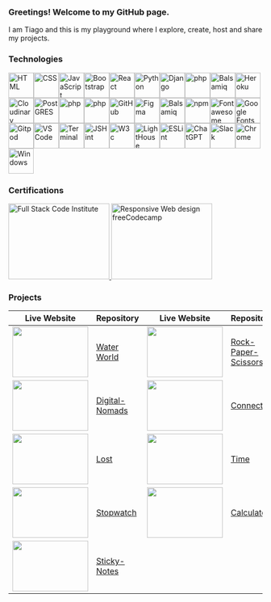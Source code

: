 <!--
**TiagoMA90/TiagoMA90** is a ✨ _special_ ✨ repository because its `README.md` (this file) appears on your GitHub profile.

Here are some ideas to get you started:
- 🔭 I’m currently working on ...
- 🌱 I’m currently learning ...
- 👯 I’m looking to collaborate on ...
- 🤔 I’m looking for help with ...
- 💬 Ask me about ...
- 📫 How to reach me: ...
- ⚡ Fun fact: ...
-->

### Greetings! Welcome to my GitHub page.
I am Tiago and this is my playground where I explore, create, host and share my projects.

<!-- Tech -->
### Technologies
<!--<img src="https://res.cloudinary.com/dmbdqco85/image/upload/v1702344899/techskills/vluhppt0mbpn1ct1sik6.png" alt="HTML" width="50" height="50">-->
<img src="https://res.cloudinary.com/dmbdqco85/image/upload/v1702598222/techskills/ppqgmpdjuws0bvitwqiw.png" alt="HTML" width="50" height="50"><!--<img src="https://res.cloudinary.com/dmbdqco85/image/upload/v1702344900/techskills/twljrureqrlp3qxcvpzv.png" alt="CSS" width="50" height="50">--><img src="https://res.cloudinary.com/dmbdqco85/image/upload/v1702598222/techskills/ofjd90cx81gifnmdxsqi.png" alt="CSS" width="50" height="50"><img src="https://res.cloudinary.com/dmbdqco85/image/upload/v1702344899/techskills/hr80egjszybofxnhn07j.png" alt="JavaScript" width="50" height="50"><img src="https://res.cloudinary.com/dmbdqco85/image/upload/v1702347976/techskills/ndvjbg5bob8whrbkasw2.png" alt="Bootstrap" width="50" height="50"><img src="https://res.cloudinary.com/dmbdqco85/image/upload/v1702344899/techskills/p4sajzqidibsjndzspk1.png" alt="React" width="50" height="50"><img src="https://res.cloudinary.com/dmbdqco85/image/upload/v1702344902/techskills/ekoksrxskkguaowe1p02.png" alt="Python" width="50" height="50"><img src="https://res.cloudinary.com/dmbdqco85/image/upload/v1702387387/techskills/mtps5kkztgmxt27vm5wf.png" alt="Django" width="50" height="50"><!--<img src="https://res.cloudinary.com/dmbdqco85/image/upload/v1702344900/techskills/yowsj3xkppfseoxhcm3y.png" alt="Django al" width="50" height="50">--><!--<img src="https://res.cloudinary.com/dmbdqco85/image/upload/v1709501753/techskills/spxl8w0oftv9dzvkt4np.png" alt="php" width="50" height="50">--><img src="https://res.cloudinary.com/dmbdqco85/image/upload/v1709501749/techskills/j0ntjdd3rtqm8q5ze2y7.png" alt="php" width="50" height="50"><img src="https://res.cloudinary.com/dmbdqco85/image/upload/v1743288327/techskills/jm8jk51ni9rivu4koln9.png" alt="Balsamiq" width="50" height="50"><img src="https://res.cloudinary.com/dmbdqco85/image/upload/v1702344900/techskills/bk8dyfsrtoopy1rhrald.png" alt="Heroku" width="50" height="50"><img src="https://res.cloudinary.com/dmbdqco85/image/upload/v1702344899/techskills/sidsucghepves4hy39mh.png" alt="Cloudinary" width="50" height="50"><img src="https://res.cloudinary.com/dmbdqco85/image/upload/v1702344901/techskills/d6qalhhpbs03cj2ww6vo.png" alt="PostGRES" width="50" height="50"><img src="https://res.cloudinary.com/dmbdqco85/image/upload/v1746055722/techskills/qpkxphtydxymfppspp34.png" alt="php" width="50" height="50"><img src="https://res.cloudinary.com/dmbdqco85/image/upload/v1746055722/techskills/v8axpfesr43zhsozo25d.png" alt="php" width="50" height="50"><img src="https://res.cloudinary.com/dmbdqco85/image/upload/v1702344901/techskills/i5xqxnnwpxexxjvhdfwa.png" alt="GitHub" width="50" height="50"><img src="https://res.cloudinary.com/dmbdqco85/image/upload/v1702344901/techskills/ytybzzf5lxl7eden3swy.png" alt="Figma" width="50" height="50"><img src="https://res.cloudinary.com/dmbdqco85/image/upload/v1702513094/techskills/nemmt5qbyksu6erwluad.png" alt="Balsamiq" width="50" height="50"><!--<img src="https://res.cloudinary.com/dmbdqco85/image/upload/v1702387387/techskills/gaoqf7oek7loe9my6yth.png" alt="Balsamiq" width="50" height="50">--><img src="https://res.cloudinary.com/dmbdqco85/image/upload/v1702344900/techskills/ky8497e3yxs0kpntihjw.png" alt="npm" width="50" height="50"><img src="https://res.cloudinary.com/dmbdqco85/image/upload/v1702512447/techskills/idwjy2ujagiautrevfxw.png" alt="Fontawesome" width="50" height="50"><img src="https://res.cloudinary.com/dmbdqco85/image/upload/v1702598927/techskills/tmwdomt2kchrgpxurxfl.png" alt="Google Fonts" width="50" height="50"><img src="https://res.cloudinary.com/dmbdqco85/image/upload/v1702515300/techskills/tei5qmwy4n6ky4amuwcq.png" alt="Gitpod" width="50" height="50"><img src="https://res.cloudinary.com/dmbdqco85/image/upload/v1702344900/techskills/ilevqsea5zzynshpnimq.png" alt="VS Code" width="50" height="50"><img src="https://res.cloudinary.com/dmbdqco85/image/upload/v1702598221/techskills/bhaqwzkazbqqdh8qj3v6.png" alt="Terminal" width="50" height="50"><img src="https://res.cloudinary.com/dmbdqco85/image/upload/v1703206706/techskills/f1gqdb1pfayiki3815mn.png" alt="JSHint" width="50" height="50"><img src="https://res.cloudinary.com/dmbdqco85/image/upload/v1703206715/techskills/q9otbkob3tdviycrcyyx.png" alt="W3c" width="50" height="50"><img src="https://res.cloudinary.com/dmbdqco85/image/upload/v1703338543/techskills/d2p6vu6ele2i4yltmrut.png" alt="LightHouse" width="50" height="50"><img src="https://res.cloudinary.com/dmbdqco85/image/upload/v1703206704/techskills/wpfkfx6ultodzbf0vvaj.png" alt="ESLint" width="50" height="50"><img src="https://res.cloudinary.com/dmbdqco85/image/upload/v1702387387/techskills/j5t6ndfpoddwsa8cujvs.png" alt="ChatGPT" width="50" height="50"><img src="https://res.cloudinary.com/dmbdqco85/image/upload/v1702387387/techskills/dzymbpxsdluyvm5hquye.png" alt="Slack" width="50" height="50"><img src="https://res.cloudinary.com/dmbdqco85/image/upload/v1702344900/techskills/rpsyrpeyolkl2ccuq8wf.png" alt="Chrome" width="50" height="50"><img src="https://res.cloudinary.com/dmbdqco85/image/upload/v1702511875/techskills/ksa05v5u2huaserw1qwa.png" alt="Windows" width="50" height="50">

<!-- Certifications-->
### Certifications
<a href="https://www.credential.net/e29621a3-0a15-467b-8bdc-5b3f430a9f24" target="_blank">
    <img src="https://res.cloudinary.com/dmbdqco85/image/upload/v1705572451/gfvnetqftc3tszthumxi.png" alt="Full Stack Code Institute" width="200" height="150">
</a>
<a href="https://www.freecodecamp.org/certification/fcc4b91224a-c098-4fac-baaa-bdb55daa6fec/responsive-web-design" target="_blank">
    <img src="https://res.cloudinary.com/dmbdqco85/image/upload/v1701990105/d8bapss10sxb3p8txyyz.png" alt="Responsive Web design freeCodecamp" width="200" height="150">
</a>
<!--<a href="https://www.freecodecamp.org/certification/fcc4b91224a-c098-4fac-baaa-bdb55daa6fec/javascript-algorithms-and-data-structures" target="_blank">
    <img src="https://res.cloudinary.com/dmbdqco85/image/upload/v1703724287/dyhghghaf8j7unfknsj9.png" alt="JavaScript Algorithms & Data Structures freeCodecamp" width="200" height="150">
</a>-->

<!--Projects-->
### Projects
| Live Website     | Repository  | Live Website     | Repository  |
| ----------- | ----------- | ----------- | ----------- |
| [<img src="https://res.cloudinary.com/dmbdqco85/image/upload/v1708285990/portfolio/tbv0rdodvfs1jv6l279i.png" width="150" height="100">](https://tiagoma90.github.io/water-world/index.html) | [Water World](https://github.com/TiagoMA90/water-world) | [<img src="https://res.cloudinary.com/dmbdqco85/image/upload/v1708285543/portfolio/zv0adfqgba8n5gwrkpf1.png" width="150" height="100">](https://tiagoma90.github.io/rock-paper-scissors/) | [Rock-Paper-Scissors](https://github.com/TiagoMA90/rock-paper-scissors) |
| [<img src="https://res.cloudinary.com/dmbdqco85/image/upload/v1708285543/portfolio/m9q8kg2o17ovrdi5wuee.png" width="150" height="100">](https://digital-nomad.herokuapp.com/) | [Digital-Nomads](https://github.com/TiagoMA90/digital-nomads) | [<img src="https://res.cloudinary.com/dmbdqco85/image/upload/v1708285543/portfolio/mqmfparfl8d4godfzqfq.png" width="150" height="100">](https://connect-network-ee92c70de293.herokuapp.com/) | [Connect](https://github.com/TiagoMA90/connect) | 
| [<img src="https://res.cloudinary.com/dmbdqco85/image/upload/v1708285543/portfolio/f4qtzkh22nvemev7kbve.png" width="150" height="100">](https://lost-rpg.herokuapp.com/) |  [Lost](https://github.com/TiagoMA90/lost) | [<img src="https://res.cloudinary.com/dmbdqco85/image/upload/v1708285543/portfolio/cjcltbzwgcyohfxt2xig.png" width="150" height="100">](https://tiagoma90.github.io/time/) | [Time](https://github.com/TiagoMA90/time) |
| [<img src="https://res.cloudinary.com/dmbdqco85/image/upload/v1708285543/portfolio/y3tuj8lvg2bnw0pzcybg.png" width="150" height="100">](https://tiagoma90.github.io/stopwatch/) | [Stopwatch](https://github.com/TiagoMA90/stopwatch) | [<img src="https://res.cloudinary.com/dmbdqco85/image/upload/v1708285543/portfolio/v7lah9oafq1gaeow70nc.png" width="150" height="100">](https://tiagoma90.github.io/calculator/) | [Calculator](https://github.com/TiagoMA90/calculator) |
| [<img src="https://res.cloudinary.com/dmbdqco85/image/upload/v1748161088/portfolio/cs7hqh6ie2wvstzcs5fg.png" width="150" height="100">](https://web-production-84a2.up.railway.app/) | [Sticky-Notes](https://github.com/TiagoMA90/sticky-notes) | &nbsp; | &nbsp; |

